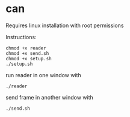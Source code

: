 # can
Requires linux installation with root permissions

Instructions:

```
chmod +x reader
chmod +x send.sh
chmod +x setup.sh
./setup.sh
```

run reader in one window with 
```
./reader
```

send frame in another window with 
```
./send.sh
```
